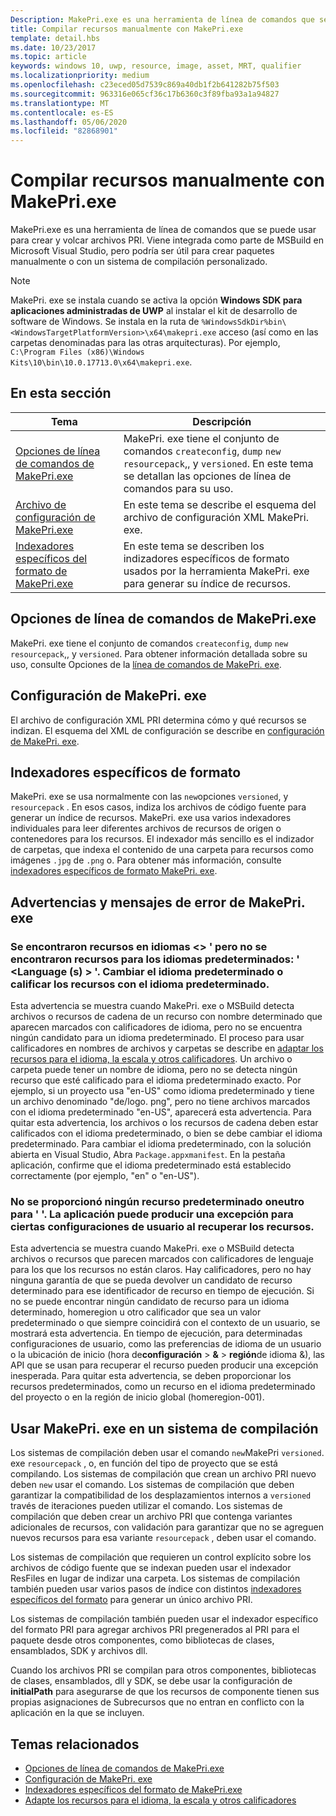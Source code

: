 ```yaml
---
Description: MakePri.exe es una herramienta de línea de comandos que se puede usar para crear y volcar archivos PRI. Viene integrada como parte de MSBuild en Microsoft Visual Studio, pero podría ser útil para crear paquetes manualmente o con un sistema de compilación personalizado.
title: Compilar recursos manualmente con MakePri.exe
template: detail.hbs
ms.date: 10/23/2017
ms.topic: article
keywords: windows 10, uwp, resource, image, asset, MRT, qualifier
ms.localizationpriority: medium
ms.openlocfilehash: c23eced05d7539c869a40db1f2b641282b75f503
ms.sourcegitcommit: 963316e065cf36c17b6360c3f89fba93a1a94827
ms.translationtype: MT
ms.contentlocale: es-ES
ms.lasthandoff: 05/06/2020
ms.locfileid: "82868901"
---
```

# <a name="compile-resources-manually-with-makepriexe"></a>Compilar recursos manualmente con MakePri.exe

MakePri.exe es una herramienta de línea de comandos que se puede usar para crear y volcar archivos PRI. Viene integrada como parte de MSBuild en Microsoft Visual Studio, pero podría ser útil para crear paquetes manualmente o con un sistema de compilación personalizado.

> [!NOTE]
> MakePri. exe se instala cuando se activa la opción **Windows SDK para aplicaciones administradas de UWP** al instalar el kit de desarrollo de software de Windows. Se instala en la ruta de `%WindowsSdkDir%bin\<WindowsTargetPlatformVersion>\x64\makepri.exe` acceso (así como en las carpetas denominadas para las otras arquitecturas). Por ejemplo, `C:\Program Files (x86)\Windows Kits\10\bin\10.0.17713.0\x64\makepri.exe`.

## <a name="in-this-section"></a>En esta sección
|Tema|Descripción|
|-|-|
| [Opciones de línea de comandos de MakePri.exe](makepri-exe-command-options.md) | MakePri. exe tiene el conjunto de comandos `createconfig`, `dump` `new` `resourcepack`,, y `versioned`. En este tema se detallan las opciones de línea de comandos para su uso. |
| [Archivo de configuración de MakePri.exe](makepri-exe-configuration.md) | En este tema se describe el esquema del archivo de configuración XML MakePri. exe. |
| [Indexadores específicos del formato de MakePri.exe](makepri-exe-format-specific-indexers.md) | En este tema se describen los indizadores específicos de formato usados por la herramienta MakePri. exe para generar su índice de recursos. |

## <a name="makepriexe-command-line-options"></a>Opciones de línea de comandos de MakePri.exe

MakePri. exe tiene el conjunto de comandos `createconfig`, `dump` `new` `resourcepack`,, y `versioned`. Para obtener información detallada sobre su uso, consulte Opciones de la [línea de comandos de MakePri. exe](makepri-exe-command-options.md).

## <a name="makepriexe-configuration"></a>Configuración de MakePri. exe

El archivo de configuración XML PRI determina cómo y qué recursos se indizan. El esquema del XML de configuración se describe en [configuración de MakePri. exe](makepri-exe-configuration.md).

## <a name="format-specific-indexers"></a>Indexadores específicos de formato

MakePri. exe se usa normalmente con las `new`opciones `versioned`, y `resourcepack` . En esos casos, indiza los archivos de código fuente para generar un índice de recursos. MakePri. exe usa varios indexadores individuales para leer diferentes archivos de recursos de origen o contenedores para los recursos. El indexador más sencillo es el indizador de carpetas, que indexa el contenido de una carpeta para recursos como imágenes `.jpg` de `.png` o. Para obtener más información, consulte [indexadores específicos de formato MakePri. exe](makepri-exe-format-specific-indexers.md).

## <a name="makepriexe-warnings-and-error-messages"></a>Advertencias y mensajes de error de MakePri. exe

### <a name="resources-found-for-languages-languages-but-no-resources-found-for-default-languages-languages-change-the-default-language-or-qualify-resources-with-the-default-language"></a>Se encontraron recursos en idiomas <> ' pero no se encontraron recursos para los idiomas predeterminados: ' <Language (s) > '. Cambiar el idioma predeterminado o calificar los recursos con el idioma predeterminado.

Esta advertencia se muestra cuando MakePri. exe o MSBuild detecta archivos o recursos de cadena de un recurso con nombre determinado que aparecen marcados con calificadores de idioma, pero no se encuentra ningún candidato para un idioma predeterminado. El proceso para usar calificadores en nombres de archivos y carpetas se describe en [adaptar los recursos para el idioma, la escala y otros calificadores](tailor-resources-lang-scale-contrast.md). Un archivo o carpeta puede tener un nombre de idioma, pero no se detecta ningún recurso que esté calificado para el idioma predeterminado exacto. Por ejemplo, si un proyecto usa "en-US" como idioma predeterminado y tiene un archivo denominado "de/logo. png", pero no tiene archivos marcados con el idioma predeterminado "en-US", aparecerá esta advertencia. Para quitar esta advertencia, los archivos o los recursos de cadena deben estar calificados con el idioma predeterminado, o bien se debe cambiar el idioma predeterminado. Para cambiar el idioma predeterminado, con la solución abierta en Visual Studio, Abra `Package.appxmanifest`. En la pestaña aplicación, confirme que el idioma predeterminado está establecido correctamente (por ejemplo, "en" o "en-US").

### <a name="no-default-or-neutral-resource-given-for-resource-identifier-the-application-may-throw-an-exception-for-certain-user-configurations-when-retrieving-the-resources"></a>No se proporcionó ningún recurso predeterminado o<resource identifier>neutro para ' '. La aplicación puede producir una excepción para ciertas configuraciones de usuario al recuperar los recursos.

Esta advertencia se muestra cuando MakePri. exe o MSBuild detecta archivos o recursos que parecen marcados con calificadores de lenguaje para los que los recursos no están claros. Hay calificadores, pero no hay ninguna garantía de que se pueda devolver un candidato de recurso determinado para ese identificador de recurso en tiempo de ejecución. Si no se puede encontrar ningún candidato de recurso para un idioma determinado, homeregion u otro calificador que sea un valor predeterminado o que siempre coincidirá con el contexto de un usuario, se mostrará esta advertencia. En tiempo de ejecución, para determinadas configuraciones de usuario, como las preferencias de idioma de un usuario o la ubicación de inicio (hora de**configuración** > **&** > **región**de idioma &), las API que se usan para recuperar el recurso pueden producir una excepción inesperada. Para quitar esta advertencia, se deben proporcionar los recursos predeterminados, como un recurso en el idioma predeterminado del proyecto o en la región de inicio global (homeregion-001).

## <a name="using-makepriexe-in-a-build-system"></a>Usar MakePri. exe en un sistema de compilación

Los sistemas de compilación deben usar el comando `new`MakePri `versioned`. exe `resourcepack` , o, en función del tipo de proyecto que se está compilando. Los sistemas de compilación que crean un archivo PRI nuevo deben `new` usar el comando. Los sistemas de compilación que deben garantizar la compatibilidad de los desplazamientos internos a `versioned` través de iteraciones pueden utilizar el comando. Los sistemas de compilación que deben crear un archivo PRI que contenga variantes adicionales de recursos, con validación para garantizar que no se agreguen nuevos recursos para esa variante `resourcepack` , deben usar el comando.

Los sistemas de compilación que requieren un control explícito sobre los archivos de código fuente que se indexan pueden usar el indexador ResFiles en lugar de indizar una carpeta. Los sistemas de compilación también pueden usar varios pasos de índice con distintos [indexadores específicos del formato](makepri-exe-format-specific-indexers.md) para generar un único archivo PRI.

Los sistemas de compilación también pueden usar el indexador específico del formato PRI para agregar archivos PRI pregenerados al PRI para el paquete desde otros componentes, como bibliotecas de clases, ensamblados, SDK y archivos dll.

Cuando los archivos PRI se compilan para otros componentes, bibliotecas de clases, ensamblados, dll y SDK, se debe usar la configuración de **initialPath** para asegurarse de que los recursos de componente tienen sus propias asignaciones de Subrecursos que no entran en conflicto con la aplicación en la que se incluyen.

## <a name="related-topics"></a>Temas relacionados
* [Opciones de línea de comandos de MakePri.exe](makepri-exe-command-options.md)
* [Configuración de MakePri. exe](makepri-exe-configuration.md)
* [Indexadores específicos del formato de MakePri.exe](makepri-exe-format-specific-indexers.md)
* [Adapte los recursos para el idioma, la escala y otros calificadores](tailor-resources-lang-scale-contrast.md)
